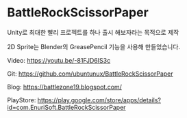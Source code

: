 # BattleRockScissorPaper

Unity로 최대한 빨리 프로젝트를 하나 출시 해보자라는 목적으로 제작

2D Sprite는 Blender의 GreasePencil 기능을 사용해 만들었습니다.

Video: https://youtu.be/-81FJD6IS3c

Git: https://github.com/ubuntunux/BattleRockScissorPaper

Blog: https://battlezone19.blogspot.com/

PlayStore: https://play.google.com/store/apps/details?id=com.EnuriSoft.BattleRockScissorPaper
